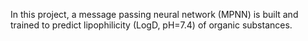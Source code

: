 In this project, a message passing neural network (MPNN) is built and trained to predict lipophilicity (LogD, pH=7.4) of organic substances.
